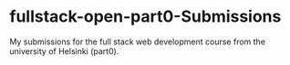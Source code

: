 # fullstack-open-part0-Submissions
My submissions for the full stack web development course from the university of Helsinki (part0).
